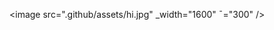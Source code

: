 
<!--
### Hello GitHub!
image src="http://jpedro-avatar.herokuapp.com/image.php?text=%7B%20/%20%7D&size=250&font=Ubuntu&back=%230071c6&fore=%23ffffff&moveY=0.9" width="100" /
-->

<image src=".github/assets/hi.jpg" _width="1600" ¯="300" />

